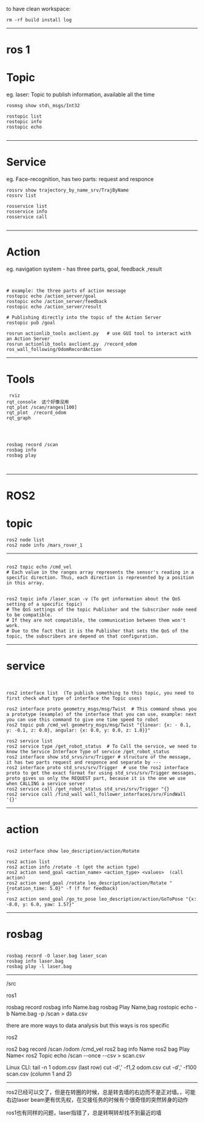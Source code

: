 to have clean workspace: 
```
rm -rf build install log
```

---

# ros 1

# Topic
eg. laser: Topic to publish information, available all the time

```
rosmsg show std\_msgs/Int32

rostopic list
rostopic info
rostopic echo


```


---

# Service
eg. Face-recognition, has two parts: request and responce



```
rossrv show trajectory_by_name_srv/TrajByName
rossrv list 

rosservice list 
rosservice info 
rosservice call 


```





---


# Action
eg. navigation system - has three parts, goal, feedback ,result


```


# example: the three parts of action message
rostopic echo /action_server/goal   
rostopic echo /action_server/feedback
rostopic echo /action_server/result

# Publishing directly into the topic of the Action Server
rostopic pub /goal

rosrun actionlib_tools axclient.py   # use GUI tool to interact with an Action Server
rosrun actionlib_tools axclient.py  /record_odom  ros_wall_following/OdomRecordAction

```


---

# Tools


```
 rviz 
rqt_console  这个好像没用
rqt_plot /scan/ranges[100]
rqt_plot  /record_odom
rqt_graph




rosbag record /scan 
rosbag info    
rosbag play   



```


---

# ROS2

# topic

```
ros2 node list 
ros2 node info /mars_rover_1
```

---

```

ros2 topic echo /cmd_vel
# Each value in the ranges array represents the sensor's reading in a specific direction. Thus, each direction is represented by a position in this array.


ros2 topic info /laser_scan -v (To get information about the QoS setting of a specific topic)
# The QoS settings of the topic Publisher and the Subscriber node need to be compatible.
# If they are not compatible, the communication between them won't work.
# Due to the fact that it is the Publisher that sets the QoS of the topic, the subscribers are depend on that configuration.
```

---
# service
```


ros2 interface list  (To publish something to this topic, you need to first check what type of interface the Topic uses)

ros2 interface proto geometry_msgs/msg/Twist  # This command shows you a prototype (example) of the interface that you can use, example: next you can use this command to give one time speed to robot
ros2 topic pub /cmd_vel geometry_msgs/msg/Twist "{linear: {x: - 0.1, y: -0.1, z: 0.0}, angular: {x: 0.0, y: 0.0, z: 1.0}}"  

ros2 service list
ros2 service type /get_robot_status  # To Call the service, we need to know the Service Interface Type of service /get_robot_status
ros2 interface show std_srvs/srv/Trigger # structure of the message, it has two parts request and responce and separate by ---
ros2 interface proto std_srvs/srv/Trigger  # use the ros2 interface proto to get the exact format for using std_srvs/srv/Trigger messages, proto gives us only the REQUEST part, because it is the one we use when CALLING a service server
ros2 service call /get_robot_status std_srvs/srv/Trigger "{}
ros2 service call /find_wall wall_follower_interfaces/srv/FindWall '{}'

```

---

# action

```

ros2 interface show leo_description/action/Rotate

ros2 action list
ros2 action info /rotate -t (get the action type)
ros2 action send_goal <action_name> <action_type> <values>  (call action)
ros2 action send_goal /rotate leo_description/action/Rotate "{rotation_time: 5.0}" -f (f for feedback)
"
ros2 action send_goal /go_to_pose leo_description/action/GoToPose "{x: -8.0, y: 6.0, yaw: 1.57}"
```



---

# rosbag

```

rosbag record -O laser.bag laser_scan
rosbag info laser.bag
rosbag play -l laser.bag
```



---


/src

ros1 

rosbag record
rosbag info Name.bag
rosbag Play Name,bag
rostopic echo -b Name.bag -p /scan > data.csv





there are more ways to data analysis but this ways is ros specific

ros2

ros2 bag record /scan /odom /cmd_vel
ros2 bag info Name
ros2 bag Play Name<
ros2 Topic echo /scan --once  --csv > scan.csv

Linux CLI:
tail -n 1 odom.csv (last row)
cut -d',' -f1,2 odom.csv cut -d',' -f100 scan.csv (column 1 and 2)

---









ros2已经可以交了，但是在转圈的时候，总是转去墙的右边而不是正对墙。，可能右边laser beam更有优先权，在交接任务的时候有个很奇怪的突然转身的动作

ros1也有同样的问题，laser指错了，总是转啊转却找不到最近的墙





